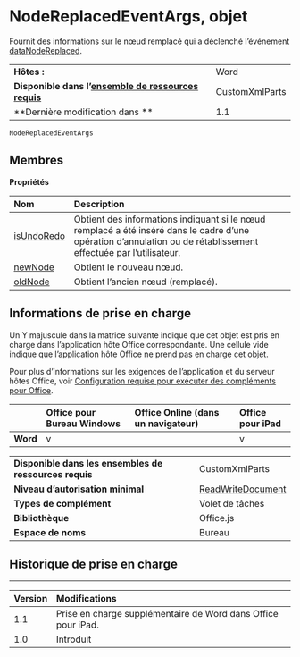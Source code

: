 
# NodeReplacedEventArgs, objet
Fournit des informations sur le nœud remplacé qui a déclenché l’événement [dataNodeReplaced](../../reference/shared/customxmlpart.datanodereplaced.event.md).

|||
|:-----|:-----|
|**Hôtes :**|Word|
|**Disponible dans l’[ensemble de ressources requis](../../docs/overview/specify-office-hosts-and-api-requirements.md)**|CustomXmlParts|
|**Dernière modification dans **|1.1|

```
NodeReplacedEventArgs
```


## Membres


**Propriétés**


|**Nom**|**Description**|
|:-----|:-----|
|[isUndoRedo](../../reference/shared/customxmlpart.isundoredo.md)|Obtient des informations indiquant si le nœud remplacé a été inséré dans le cadre d’une opération d’annulation ou de rétablissement effectuée par l’utilisateur.|
|[newNode](../../reference/shared/customxmlpart.newnode.md)|Obtient le nouveau nœud.|
|[oldNode](../../reference/shared/customxmlpart.oldnode.md)|Obtient l’ancien nœud (remplacé).|

## Informations de prise en charge


Un Y majuscule dans la matrice suivante indique que cet objet est pris en charge dans l’application hôte Office correspondante. Une cellule vide indique que l’application hôte Office ne prend pas en charge cet objet.

Pour plus d’informations sur les exigences de l’application et du serveur hôtes Office, voir [Configuration requise pour exécuter des compléments pour Office](../../docs/overview/requirements-for-running-office-add-ins.md).


||**Office pour Bureau Windows**|**Office Online (dans un navigateur)**|**Office pour iPad**|
|:-----|:-----|:-----|:-----|
|**Word**|v||v|

|||
|:-----|:-----|
|**Disponible dans les ensembles de ressources requis**|CustomXmlParts|
|**Niveau d’autorisation minimal**|[ReadWriteDocument](../../docs/develop/requesting-permissions-for-api-use-in-content-and-task-pane-add-ins.md)|
|**Types de complément**|Volet de tâches|
|**Bibliothèque**|Office.js|
|**Espace de noms**|Bureau|

## Historique de prise en charge



****


|**Version**|**Modifications**|
|:-----|:-----|
|1.1|Prise en charge supplémentaire de Word dans Office pour iPad.|
|1.0|Introduit|
